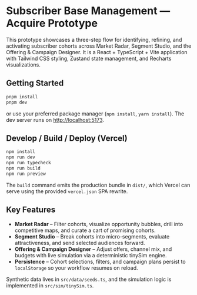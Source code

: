 # Subscriber Base Management — Acquire Prototype

This prototype showcases a three-step flow for identifying, refining, and activating subscriber cohorts across Market Radar, Segment Studio, and the Offering & Campaign Designer. It is a React + TypeScript + Vite application with Tailwind CSS styling, Zustand state management, and Recharts visualizations.

## Getting Started

```bash
pnpm install
pnpm dev
```

or use your preferred package manager (`npm install`, `yarn install`). The dev server runs on [http://localhost:5173](http://localhost:5173).

## Develop / Build / Deploy (Vercel)

```bash
npm install
npm run dev
npm run typecheck
npm run build
npm run preview
```

The `build` command emits the production bundle in `dist/`, which Vercel can serve using the provided `vercel.json` SPA rewrite.

## Key Features

- **Market Radar** – Filter cohorts, visualize opportunity bubbles, drill into competitive maps, and curate a cart of promising cohorts.
- **Segment Studio** – Break cohorts into micro-segments, evaluate attractiveness, and send selected audiences forward.
- **Offering & Campaign Designer** – Adjust offers, channel mix, and budgets with live simulation via a deterministic tinySim engine.
- **Persistence** – Cohort selections, filters, and campaign plans persist to `localStorage` so your workflow resumes on reload.

Synthetic data lives in `src/data/seeds.ts`, and the simulation logic is implemented in `src/sim/tinySim.ts`.
